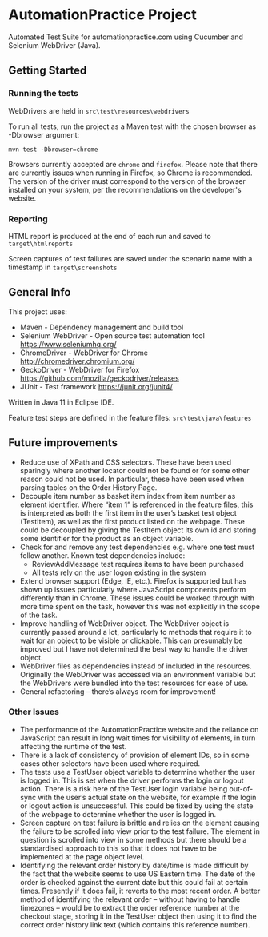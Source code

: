 
# AutomationPractice Project

Automated Test Suite for automationpractice.com using Cucumber and Selenium WebDriver (Java).


## Getting Started

### Running the tests

WebDrivers are held in `src\test\resources\webdrivers`

To run all tests, run the project as a Maven test with the chosen browser as -Dbrowser argument:
```
mvn test -Dbrowser=chrome
```

Browsers currently accepted are `chrome` and `firefox`. Please note that there are currently issues when running in Firefox, so Chrome is recommended. The version of the driver must correspond to the version of the browser installed on your system, per the recommendations on the developer's website.

### Reporting

HTML report is produced at the end of each run and saved to `target\htmlreports`

Screen captures of test failures are saved under the scenario name with a timestamp in `target\screenshots`


## General Info

This project uses:
* Maven - Dependency management and build tool
* Selenium WebDriver - Open source test automation tool https://www.seleniumhq.org/
* ChromeDriver - WebDriver for Chrome http://chromedriver.chromium.org/
* GeckoDriver - WebDriver for Firefox https://github.com/mozilla/geckodriver/releases
* JUnit - Test framework https://junit.org/junit4/

Written in Java 11 in Eclipse IDE.

Feature test steps are defined in the feature files: `src\test\java\features`


## Future improvements

* Reduce use of XPath and CSS selectors. These have been used sparingly where another locator could not be found or for some other reason could not be used. In particular, these have been used when parsing tables on the Order History Page.
* Decouple item number as basket item index from item number as element identifier. Where “item 1” is referenced in the feature files, this is interpreted as both the first item in the user’s basket test object (TestItem), as well as the first product listed on the webpage. These could be decoupled by giving the TestItem object its own id and storing some identifier for the product as an object variable.
* Check for and remove any test dependencies e.g. where one test must follow another. Known test dependencies include:
  * ReviewAddMessage test requires items to have been purchased
  * All tests rely on the user logon existing in the system
* Extend browser support (Edge, IE, etc.). Firefox is supported but has shown up issues particularly where JavaScript components perform differently than in Chrome. These issues could be worked through with more time spent on the task, however this was not explicitly in the scope of the task.
* Improve handling of WebDriver object. The WebDriver object is currently passed around a lot, particularly to methods that require it to wait for an object to be visible or clickable. This can presumably be improved but I have not determined the best way to handle the driver object.
* WebDriver files as dependencies instead of included in the resources. Originally the WebDriver was accessed via an environment variable but the WebDrivers were bundled into the test resources for ease of use.
* General refactoring – there’s always room for improvement!

### Other Issues

* The performance of the AutomationPractice website and the reliance on JavaScript can result in long wait times for visibility of elements, in turn affecting the runtime of the test.
* There is a lack of consistency of provision of element IDs, so in some cases other selectors have been used where required.
* The tests use a TestUser object variable to determine whether the user is logged in. This is set when the driver performs the login or logout action. There is a risk here of the TestUser login variable being out-of-sync with the user’s actual state on the website, for example if the login or logout action is unsuccessful. This could be fixed by using the state of the webpage to determine whether the user is logged in.
* Screen capture on test failure is brittle and relies on the element causing the failure to be scrolled into view prior to the test failure. The element in question is scrolled into view in some methods but there should be a standardised approach to this so that it does not have to be implemented at the page object level.
* Identifying the relevant order history by date/time is made difficult by the fact that the website seems to use US Eastern time. The date of the order is checked against the current date but this could fail at certain times. Presently if it does fail, it reverts to the most recent order. A better method of identifying the relevant order – without having to handle timezones – would be to extract the order reference number at the checkout stage, storing it in the TestUser object then using it to find the correct order history link text (which contains this reference number).
